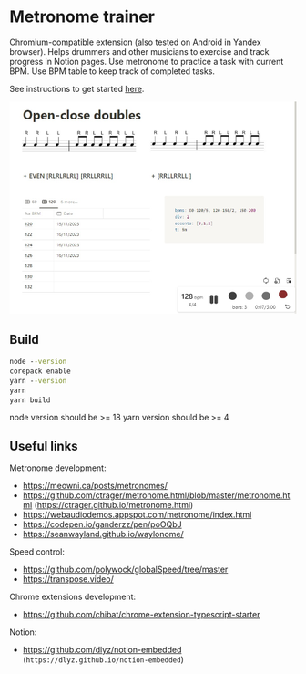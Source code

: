 # Metronome trainer

Chromium-compatible extension (also tested on Android in Yandex browser).
Helps drummers and other musicians to exercise and track progress in Notion pages.
Use metronome to practice a task with current BPM.
Use BPM table to keep track of completed tasks.

See instructions to get started [here](https://www.notion.so/dlyz/Metronome-Trainer-252692a4825c4e9eac41538ae74fcfb2).

![example notion page](./screenshots/example-notion-page.jpg)

## Build

```cmd
node --version
corepack enable
yarn --version
yarn
yarn build
```

node version should be >= 18
yarn version should be >= 4

## Useful links

Metronome development:

- <https://meowni.ca/posts/metronomes/>
- <https://github.com/ctrager/metronome.html/blob/master/metronome.html> (<https://ctrager.github.io/metronome.html>)
- <https://webaudiodemos.appspot.com/metronome/index.html>
- <https://codepen.io/ganderzz/pen/poOQbJ>
- <https://seanwayland.github.io/waylonome/>

Speed control:

- <https://github.com/polywock/globalSpeed/tree/master>
- <https://transpose.video/>

Chrome extensions development:

- <https://github.com/chibat/chrome-extension-typescript-starter>

Notion:

- <https://github.com/dlyz/notion-embedded> (`https://dlyz.github.io/notion-embedded`)
